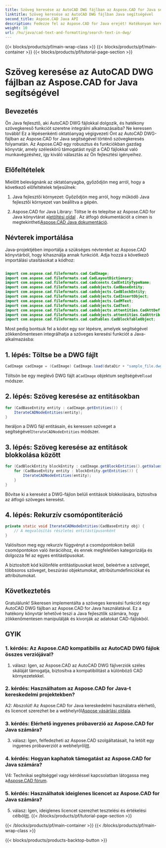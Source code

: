 ```yaml
---
title: Szöveg keresése az AutoCAD DWG fájlban az Aspose.CAD for Java segítségével
linktitle: Szöveg keresése az AutoCAD DWG fájlban Java segítségével
second_title: Aspose.CAD Java API
description: Fedezze fel az Aspose.CAD for Java erejét! Hatékonyan kereshet szöveget az AutoCAD DWG-fájlokban. Töltse le a könyvtárat, és javítsa CAD-alkalmazását.
weight: 10
url: /hu/java/cad-text-and-formatting/search-text-in-dwg/
---
```


{{< blocks/products/pf/main-wrap-class >}}
{{< blocks/products/pf/main-container >}}
{{< blocks/products/pf/tutorial-page-section >}}

# Szöveg keresése az AutoCAD DWG fájlban az Aspose.CAD for Java segítségével

## Bevezetés

Ön Java fejlesztő, aki AutoCAD DWG fájlokkal dolgozik, és hatékony szövegkereső funkciót szeretne integrálni alkalmazásaiba? Ne keressen tovább! Ez a lépésenkénti oktatóanyag végigvezeti Önt az AutoCAD DWG-fájlban az Aspose.CAD for Java segítségével történő szövegkeresés folyamatán. Az Aspose.CAD egy robusztus és funkciókban gazdag könyvtár, amely széleskörű támogatást nyújt a CAD fájlokkal való munkavégzéshez, így kiváló választás az Ön fejlesztési igényeihez.

## Előfeltételek

Mielőtt belevágnánk az oktatóanyagba, győződjön meg arról, hogy a következő előfeltételek teljesülnek:

1. Java fejlesztői környezet: Győződjön meg arról, hogy működő Java fejlesztői környezet van beállítva a gépén.

2.  Aspose.CAD for Java Library: Töltse le és telepítse az Aspose.CAD for Java könyvtárat a[letöltési oldal](https://releases.aspose.com/cad/java/) . Az átfogó dokumentációt a címen is megtekintheti[Aspose.CAD Java dokumentáció](https://reference.aspose.com/cad/java/).

## Névterek importálása

Java-projektjében importálja a szükséges névtereket az Aspose.CAD könyvtárból, hogy kihasználja annak funkcióit. Adja hozzá a következő importálási utasításokat a kódhoz:

```java

import com.aspose.cad.fileformats.cad.CadImage;
import com.aspose.cad.fileformats.cad.CadLayoutDictionary;
import com.aspose.cad.fileformats.cad.cadconsts.CadEntityTypeName;
import com.aspose.cad.fileformats.cad.cadobjects.CadBaseEntity;
import com.aspose.cad.fileformats.cad.cadobjects.CadBlockEntity;
import com.aspose.cad.fileformats.cad.cadobjects.CadInsertObject;
import com.aspose.cad.fileformats.cad.cadobjects.CadMText;
import com.aspose.cad.fileformats.cad.cadobjects.CadText;
import com.aspose.cad.fileformats.cad.cadobjects.attentities.CadAttDef;
import com.aspose.cad.fileformats.cad.cadobjects.attentities.CadAttrib;
import com.aspose.cad.fileformats.cad.cadtables.CadBlockTableObject;
```

Most pedig bontsuk fel a kódot egy sor lépésre, amelyek segítségével zökkenőmentesen integrálhatja a szöveges keresési funkciót a Java-alkalmazásba:

## 1. lépés: Töltse be a DWG fájlt

```java
CadImage cadImage = (CadImage) CadImage.load(dataDir + "sample_file.dwg");
```

Töltsön be egy meglévő DWG fájlt a`CadImage` objektum segítségével`load` módszer.

## 2. lépés: Szöveg keresése az entitásokban

```java
for (CadBaseEntity entity : cadImage.getEntities()) {
    IterateCADNodeEntities(entity);
}
```

 Iteráljon a DWG fájl entitásain, és keressen szöveget a segítségével`IterateCADNodeEntities` módszer.

## 3. lépés: Szöveg keresése az entitások blokkolása között

```java
for (CadBlockEntity blockEntity : cadImage.getBlockEntities().getValues()) {
    for (CadBaseEntity entity : blockEntity.getEntities()) {
        IterateCADNodeEntities(entity);
    }
}
```

Bővítse ki a keresést a DWG-fájlon belüli entitások blokkolására, biztosítva az átfogó szöveges keresést.

## 4. lépés: Rekurzív csomópontiteráció

```java
private static void IterateCADNodeEntities(CadBaseEntity obj) {
    // A megvalósítás részletei entitástípusonként
}
```

Valósítson meg egy rekurzív függvényt a csomópontokon belüli csomópontokon való iterációhoz, és ennek megfelelően kategorizálja és dolgozza fel az egyes entitástípusokat.

A biztosított kód különféle entitástípusokat kezel, beleértve a szöveget, többsoros szöveget, beszúrási objektumokat, attribútumdefiníciókat és attribútumokat.

## Következtetés

Gratulálunk! Sikeresen implementálta a szöveges keresési funkciót egy AutoCAD DWG fájlban az Aspose.CAD for Java használatával. Ez a hatékony könyvtár lehetővé teszi a Java fejlesztők számára, hogy zökkenőmentesen manipulálják és kivonják az adatokat CAD-fájlokból.

## GYIK

### 1. kérdés: Az Aspose.CAD kompatibilis az AutoCAD DWG fájlok összes verziójával?

1. válasz: Igen, az Aspose.CAD az AutoCAD DWG fájlverziók széles skáláját támogatja, biztosítva a kompatibilitást a különböző CAD környezetekkel.

### 2. kérdés: Használhatom az Aspose.CAD for Java-t kereskedelmi projektekben?

 A2: Abszolút! Az Aspose.CAD for Java kereskedelmi használatra elérhető, és licencet szerezhet be a webhelyről[Aspose vásárlási oldala](https://purchase.aspose.com/buy).

### 3. kérdés: Elérhető ingyenes próbaverzió az Aspose.CAD for Java számára?

 3. válasz: Igen, felfedezheti az Aspose.CAD szolgáltatásait, ha letölt egy ingyenes próbaverziót a webhelyről[itt](https://releases.aspose.com/).

### 4. kérdés: Hogyan kaphatok támogatást az Aspose.CAD for Java számára?

 V4: Technikai segítséggel vagy kérdéssel kapcsolatban látogassa meg a[Aspose.CAD fórum](https://forum.aspose.com/c/cad/19).

### 5. kérdés: Használhatok ideiglenes licencet az Aspose.CAD for Java számára?

 5. válasz: Igen, ideiglenes licencet szerezhet tesztelési és értékelési célból[itt](https://purchase.aspose.com/temporary-license/).
{{< /blocks/products/pf/tutorial-page-section >}}

{{< /blocks/products/pf/main-container >}}
{{< /blocks/products/pf/main-wrap-class >}}

{{< blocks/products/products-backtop-button >}}
